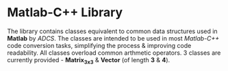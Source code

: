 # Matlab-C++ Library
The library contains classes equivalent to common data structures used in **Matlab** by *ADCS*. The classes are intended to be used in most *Matlab-C++* code conversion tasks, simplifying the process & improving code readability. All classes overload common arthmetic operators. 3 classes are currently provided - **Matrix<sub>3x3</sub>** & **Vector** (of length **3** & **4**).